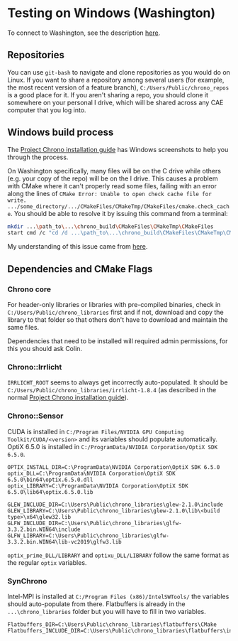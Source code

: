 # Testing on Windows (Washington)

To connect to Washington, see the description [here](https://projects.sbel.org/lab-wiki/lab-assets/using-the-cae-workstations.html#windows-machines-remote).

## Repositories

You can use `git-bash` to navigate and clone repositories as you would do on Linux. If you want to share a repository among several users (for example, the most recent version of a feature branch), `C:/Users/Public/chrono_repos` is a good place for it. If you aren't sharing a repo, you should clone it somewhere on your personal I drive, which will be shared across any CAE computer that you log into.

## Windows build process

The [Project Chrono installation guide](http://api.projectchrono.org/tutorial_install_chrono.html) has Windows screenshots to help you through the process.

On Washington specifically, many files will be on the C drive while others (e.g. your copy of the repo) will be on the I drive. This causes a problem with CMake where it can't properly read some files, failing with an error along the lines of `CMake Error: Unable to open check cache file for write. .../some_directory/.../CMakeFiles/CMakeTmp/CMakeFiles/cmake.check_cache`. You should be able to resolve it by issuing this command from a terminal:
```bash
mkdir ...\path_to\...\chrono_build\CMakeFiles\CMakeTmp\CMakeFiles
start cmd /c "cd /d ...\path_to\...\chrono_build\CMakeFiles\CMakeTmp\CMakeFiles && pause"
```
My understanding of this issue came from [here](https://gitlab.kitware.com/cmake/cmake/-/issues/18086).

## Dependencies and CMake Flags

### Chrono core

For header-only libraries or libraries with pre-compiled binaries, check in `C:/Users/Public/chrono_libraries` first and if not, download and copy the library to that folder so that others don't have to download and maintain the same files.

Dependencies that need to be installed will required admin permissions, for this you should ask Colin.

### Chrono::Irrlicht

`IRRLICHT_ROOT` seems to always get incorrectly auto-populated. It should be `C:/Users/Public/chrono_libraries/irrlicht-1.8.4` (as described in the normal [Project Chrono installation guide](http://api.projectchrono.org/tutorial_install_chrono.html)).

### Chrono::Sensor

CUDA is installed in `C:/Program Files/NVIDIA GPU Computing Toolkit/CUDA/<version>` and its variables should populate automatically. OptiX 6.5.0 is installed in `C:/ProgramData/NVIDIA Corporation/OptiX SDK 6.5.0`.

```
OPTIX_INSTALL_DIR=C:\ProgramData\NVIDIA Corporation\OptiX SDK 6.5.0
optix_DLL=C:\ProgramData\NVIDIA Corporation\OptiX SDK 6.5.0\bin64\optix.6.5.0.dll
optix_LIBRARY=C:\ProgramData\NVIDIA Corporation\OptiX SDK 6.5.0\lib64\optix.6.5.0.lib

GLEW_INCLUDE_DIR=C:\Users\Public\chrono_libraries\glew-2.1.0\include
GLEW_LIBRARY=C:\Users\Public\chrono_libraries\glew-2.1.0\lib\<build type>\x64\glew32.lib
GLFW_INCLUDE_DIR=C:\Users\Public\chrono_libraries\glfw-3.3.2.bin.WIN64\include
GLFW_LIBRARY=C:\Users\Public\chrono_libraries\glfw-3.3.2.bin.WIN64\lib-vc2019\glfw3.lib
```

`optix_prime_DLL/LIBRARY` and `optixu_DLL/LIBRARY` follow the same format as the regular `optix` variables.

### SynChrono

Intel-MPI is installed at `C:/Program Files (x86)/IntelSWTools/` the variables should auto-populate from there. Flatbuffers is already in the `...\chrono_libraries` folder but you will have to fill in two variables.

```
Flatbuffers_DIR=C:\Users\Public\chrono_libraries\flatbuffers\CMake
Flatbuffers_INCLUDE_DIR=C:\Users\Public\chrono_libraries\flatbuffers\include
```
